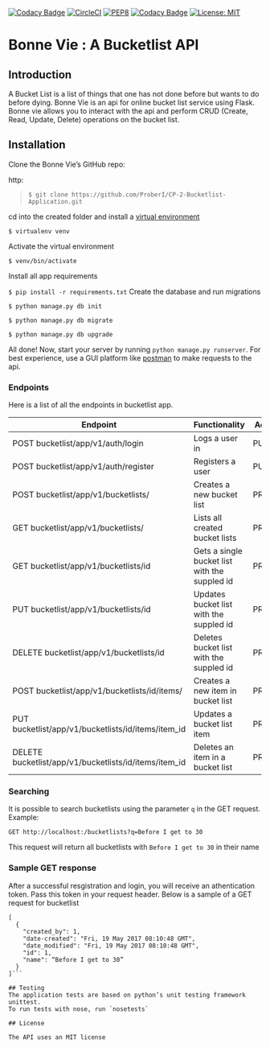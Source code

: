 [![Codacy Badge](https://api.codacy.com/project/badge/Grade/3d11e47a4cba4e2681327ad8de1bc8b7)](https://www.codacy.com/app/ProberI/CP-2-Bucketlist-Application?utm_source=github.com&amp;utm_medium=referral&amp;utm_content=ProberI/CP-2-Bucketlist-Application&amp;utm_campaign=Badge_Grade)
[![CircleCI](https://circleci.com/gh/ProberI/CP-2-Bucketlist-Application/tree/develop.svg?style=svg)](https://circleci.com/gh/ProberI/CP-2-Bucketlist-Application/tree/develop)
[![PEP8](https://img.shields.io/badge/code%20style-pep8-orange.svg)](https://www.python.org/dev/peps/pep-0008/)
[![Codacy Badge](https://api.codacy.com/project/badge/Coverage/3d11e47a4cba4e2681327ad8de1bc8b7)](https://www.codacy.com/app/ProberI/CP-2-Bucketlist-Application?utm_source=github.com&amp;utm_medium=referral&amp;utm_content=ProberI/CP-2-Bucketlist-Application&amp;utm_campaign=Badge_Coverage)
[![License: MIT](https://img.shields.io/badge/License-MIT-yellow.svg)](https://opensource.org/licenses/MIT)
# Bonne Vie : A Bucketlist API
 
## Introduction
A Bucket List is a list of things that one has not done before but wants to do before dying. Bonne Vie is an api for online bucket list service using Flask. Bonne vie allows you to interact with the api and perform CRUD (Create, Read, Update, Delete) operations on the bucket list.
 
## Installation
 
Clone the Bonne Vie’s GitHub repo:
 
http:
>`$ git clone https://github.com/ProberI/CP-2-Bucketlist-Application.git`

cd into the created folder and install a [virtual environment](https://virtualenv.pypa.io/en/stable/)

`$ virtualenv venv`

Activate the virtual environment

`$ venv/bin/activate`

Install all app requirements

`$ pip install -r requirements.txt`
Create the database and run migrations

`$ python manage.py db init`

`$ python manage.py db migrate`

`$ python manage.py db upgrade`

All done! Now, start your server by running `python manage.py runserver`. For best experience, use a GUI platform like [postman](https://www.getpostman.com/) to make requests to the api.

### Endpoints

Here is a list of all the endpoints in bucketlist app.

Endpoint | Functionality| Access
------------ | ------------- | ------------- 
POST bucketlist/app/v1/auth/login |Logs a user in | PUBLIC
POST bucketlist/app/v1/auth/register | Registers a user | PUBLIC
POST bucketlist/app/v1/bucketlists/ | Creates a new bucket list | PRIVATE
GET bucketlist/app/v1/bucketlists/ | Lists all created bucket lists | PRIVATE
GET bucketlist/app/v1/bucketlists/id | Gets a single bucket list with the suppled id | PRIVATE
PUT bucketlist/app/v1/bucketlists/id | Updates bucket list with the suppled id | PRIVATE
DELETE bucketlist/app/v1/bucketlists/id | Deletes bucket list with the suppled id | PRIVATE
POST bucketlist/app/v1/bucketlists/id/items/ | Creates a new item in bucket list | PRIVATE
PUT bucketlist/app/v1/bucketlists/id/items/item_id | Updates a bucket list item | PRIVATE
DELETE bucketlist/app/v1/bucketlists/id/items/item_id | Deletes an item in a bucket list | PRIVATE

### Searching

It is possible to search bucketlists using the parameter `q` in the GET request. 
Example:

`GET http://localhost:/bucketlists?q=Before I get to 30`

This request will return all bucketlists with `Before I get to 30` in their name

### Sample GET response
After a successful resgistration and login, you will receive an athentication token. Pass this token in your request header.
Below is a sample of a GET request for bucketlist

```
[
  {
    "created_by": 1,
    "date-created": "Fri, 19 May 2017 08:10:48 GMT",
    "date_modified": "Fri, 19 May 2017 08:10:48 GMT",
    "id": 1,
    "name": “Before I get to 30”
  }
]```

## Testing
The application tests are based on python’s unit testing framework unittest.
To run tests with nose, run `nosetests`

## License

The API uses an MIT license
